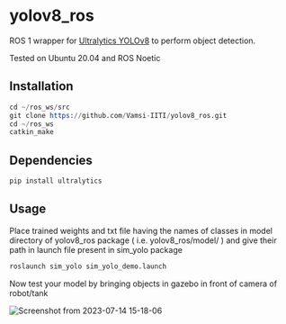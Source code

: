 # yolov8_ros

ROS 1 wrapper for [Ultralytics YOLOv8](https://github.com/ultralytics/ultralytics) to perform object detection.

Tested on Ubuntu 20.04 and ROS Noetic

## Installation
```s
cd ~/ros_ws/src
git clone https://github.com/Vamsi-IITI/yolov8_ros.git
cd ~/ros_ws
catkin_make
```

## Dependencies
```s
pip install ultralytics
```

## Usage
Place trained weights and txt file having the names of classes in model directory of yolov8_ros package ( i.e. yolov8_ros/model/ ) and give their path in launch file present in sim_yolo package

```s
roslaunch sim_yolo sim_yolo_demo.launch
```
Now test your model by bringing objects in gazebo in front of camera of robot/tank 

![Screenshot from 2023-07-14 15-18-06](https://github.com/Vamsi-IITI/yolov8_ros/assets/92263050/12047eb0-236f-4c0a-bb98-b3952a402750)
